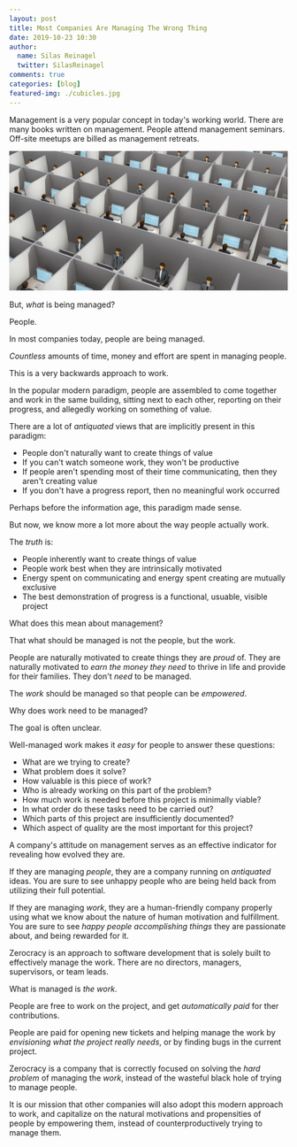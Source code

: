```yaml
---
layout: post
title: Most Companies Are Managing The Wrong Thing
date: 2019-10-23 10:30
author:
  name: Silas Reinagel
  twitter: SilasReinagel
comments: true
categories: [blog]
featured-img: ./cubicles.jpg
---
```


Management is a very popular concept in today's working world. There are many books written on management. People attend management seminars. Off-site meetups are billed as management retreats.

<!--more-->

<img src="/images/2019/10/cubicles.jpg" alt="Slaves Being Managed" />

But, _what_ is being managed?

People.

In most companies today, people are being managed.

_Countless_ amounts of time, money and effort are spent in managing people.

This is a very backwards approach to work.

In the popular modern paradigm, people are assembled to come
together and work in the same building, sitting next to each other,
reporting on their progress, and allegedly working on something of value.

There are a lot of _antiquated_ views that are implicitly present in this paradigm:

- People don't naturally want to create things of value
- If you can't watch someone work, they won't be productive
- If people aren't spending most of their time communicating, then they aren't creating value
- If you don't have a progress report, then no meaningful work occurred

Perhaps before the information age, this paradigm made sense.

But now, we know more a lot more about the way people actually work.

The _truth_ is:

- People inherently want to create things of value
- People work best when they are intrinsically motivated
- Energy spent on communicating and energy spent creating are mutually exclusive
- The best demonstration of progress is a functional, usuable, visible project

What does this mean about management?

That what should be managed is not the people, but the work.

People are naturally motivated to create things they are _proud_ of. They are naturally motivated to _earn the money they need_ to thrive in life and provide for their families. They don't *need* to be managed.

The _work_ should be managed so that people can be _empowered_.

Why does work need to be managed?

The goal is often unclear.

Well-managed work makes it _easy_ for people to answer these questions:

- What are we trying to create?
- What problem does it solve?
- How valuable is this piece of work?
- Who is already working on this part of the problem?
- How much work is needed before this project is minimally viable?
- In what order do these tasks need to be carried out?
- Which parts of this project are insufficiently documented?
- Which aspect of quality are the most important for this project?

A company's attitude on management serves as an effective indicator for revealing how evolved they are.

If they are managing *people*, they are a company running on _antiquated_ ideas. You are sure to see unhappy people who are being held back from utilizing their full potential.

If they are managing *work*, they are a human-friendly company properly using what we know about the nature of human motivation and fulfillment. You are sure to see _happy people accomplishing things_ they are passionate about, and being rewarded for it.

Zerocracy is an approach to software development that is solely built to effectively manage the work. There are no directors, managers, supervisors, or team leads.

What is managed is _the work_.

People are free to work on the project, and get _automatically paid_ for ther contributions.

People are paid for opening new tickets and helping manage the work by _envisioning what the project really needs_, or by finding bugs in the current project.

Zerocracy is a company that is correctly focused on solving the *hard problem* of managing the _work_, instead of the wasteful black hole of trying to manage people.

It is our mission that other companies will also adopt this modern approach to work, and capitalize on the natural motivations and propensities of people by empowering them, instead of counterproductively trying to manage them.
